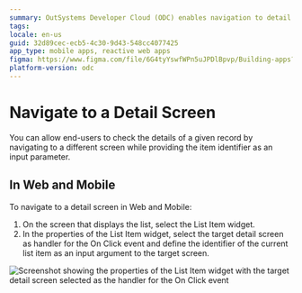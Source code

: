 ```yaml
---
summary: OutSystems Developer Cloud (ODC) enables navigation to detail screens in web and mobile applications by configuring the List Item widget's On Click event.
tags:
locale: en-us
guid: 32d89cec-ecb5-4c30-9d43-548cc4077425
app_type: mobile apps, reactive web apps
figma: https://www.figma.com/file/6G4tyYswfWPn5uJPDlBpvp/Building-apps?type=design&node-id=3101%3A10809&t=ZwHw8hXeFhwYsO5V-1
platform-version: odc
---
```

# Navigate to a Detail Screen

You can allow end-users to check the details of a given record by navigating to a different screen while providing the item identifier as an input parameter.

## In Web and Mobile

To navigate to a detail screen in Web and Mobile:

1. On the screen that displays the list, select the List Item widget. 
1. In the properties of the List Item widget, select the target detail screen as handler for the On Click event and define the identifier of the current list item as an input argument to the target screen. 

![Screenshot showing the properties of the List Item widget with the target detail screen selected as the handler for the On Click event](images/navigate-mobile-odcs.png "Properties of the List Item Widget")
